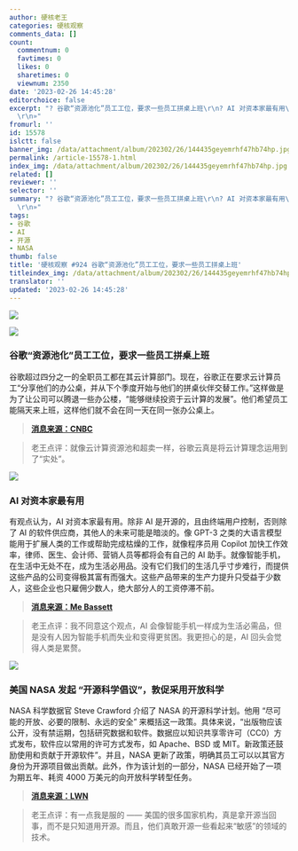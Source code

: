 ```yaml
---
author: 硬核老王
categories: 硬核观察
comments_data: []
count:
  commentnum: 0
  favtimes: 0
  likes: 0
  sharetimes: 0
  viewnum: 2350
date: '2023-02-26 14:45:28'
editorchoice: false
excerpt: "? 谷歌“资源池化”员工工位，要求一些员工拼桌上班\r\n? AI 对资本家最有用\r\n? 美国 NASA 发起 “开源科学倡议”，敦促采用开放科学\r\n»
  \r\n»"
fromurl: ''
id: 15578
islctt: false
banner_img: /data/attachment/album/202302/26/144435geyemrhf47hb74hp.jpg
permalink: /article-15578-1.html
index_img: /data/attachment/album/202302/26/144435geyemrhf47hb74hp.jpg
related: []
reviewer: ''
selector: ''
summary: "? 谷歌“资源池化”员工工位，要求一些员工拼桌上班\r\n? AI 对资本家最有用\r\n? 美国 NASA 发起 “开源科学倡议”，敦促采用开放科学\r\n»
  \r\n»"
tags:
- 谷歌
- AI
- 开源
- NASA
thumb: false
title: '硬核观察 #924 谷歌“资源池化”员工工位，要求一些员工拼桌上班'
titleindex_img: /data/attachment/album/202302/26/144435geyemrhf47hb74hp.jpg
translator: ''
updated: '2023-02-26 14:45:28'
---
```


![](/data/attachment/album/202302/26/144435geyemrhf47hb74hp.jpg)


![](/data/attachment/album/202302/26/144447dul3az2ku5q2wx4k.jpg)


### 谷歌“资源池化”员工工位，要求一些员工拼桌上班


谷歌超过四分之一的全职员工都在其云计算部门。现在，谷歌正在要求云计算员工“分享他们的办公桌，并从下个季度开始与他们的拼桌伙伴交替工作。”这样做是为了让公司可以腾退一些办公楼，“能够继续投资于云计算的发展”。他们希望员工能隔天来上班，这样他们就不会在同一天在同一张办公桌上。



> 
> **[消息来源：CNBC](https://www.cnbc.com/2023/02/22/google-asks-some-employees-to-share-desks-amid-office-downsizing.html)**
> 
> 
> 



> 
> 老王点评：就像云计算资源池和超卖一样，谷歌云真是将云计算理念运用到了“实处”。
> 
> 
> 


![](/data/attachment/album/202302/26/144455p7vfduuqqrx2emfs.jpg)


### AI 对资本家最有用


有观点认为，AI 对资本家最有用。除非 AI 是开源的，且由终端用户控制，否则除了 AI 的软件供应商，其他人的未来可能是暗淡的。像 GPT-3 之类的大语言模型能用于扩展人类的工作或帮助完成枯燥的工作，就像程序员用 Copilot 加快工作效率，律师、医生、会计师、营销人员等都将会有自己的 AI 助手。就像智能手机，在生活中无处不在，成为生活必用品。没有它们我们的生活几乎寸步难行，而提供这些产品的公司变得极其富有而强大。这些产品带来的生产力提升只受益于少数人，这些企业也只雇佣少数人，绝大部分人的工资停滞不前。



> 
> **[消息来源：Me Bassett](https://mebassett.info/ai-useful-for-capitalist)**
> 
> 
> 



> 
> 老王点评：我不同意这个观点，AI 会像智能手机一样成为生活必需品，但是没有人因为智能手机而失业和变得更贫困。我更担心的是，AI 回头会觉得人类是累赘。
> 
> 
> 


![](/data/attachment/album/202302/26/144507l96lg4tp6tzlk4al.jpg)


### 美国 NASA 发起 “开源科学倡议”，敦促采用开放科学


NASA 科学数据官 Steve Crawford 介绍了 NASA 的开源科学计划。他用 “尽可能的开放、必要的限制、永远的安全” 来概括这一政策。具体来说，“出版物应该公开，没有禁运期，包括研究数据和软件。数据应以知识共享零许可（CC0）方式发布，软件应以常用的许可方式发布，如 Apache、BSD 或 MIT。新政策还鼓励使用和贡献于开源软件”。并且，NASA 更新了政策，明确其员工可以以其官方身份为开源项目做出贡献。此外，作为该计划的一部分，NASA 已经开始了一项为期五年、耗资 4000 万美元的向开放科学转型任务。



> 
> **[消息来源：LWN](https://lwn.net/Articles/923223/)**
> 
> 
> 



> 
> 老王点评：有一点我是服的 —— 美国的很多国家机构，真是拿开源当回事，而不是只知道用开源。而且，他们真敢开源一些看起来“敏感”的领域的技术。
> 
> 
>